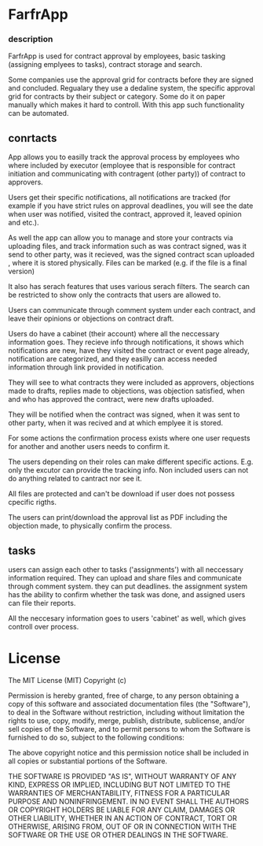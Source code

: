 # FarfrApp
### description
FarfrApp is used for contract approval by employees, basic tasking (assigning emplyees to tasks), contract storage and search. 

Some companies use the approval grid for contracts before they are signed and concluded. Regualary they use a dedaline system, the specific approval grid for contracts by their subject or category. Some do it on paper manually which makes it hard to controll. With this app such functionality can be automated.

## conrtacts
App allows you to easilly track the approval process by employees who where included by executor (employee that is responsible for contract initiation and communicating with contragent (other party)) of contract to approvers. 

Users get their specific notifications, all notifications are tracked (for example if you have strict rules on approval deadlines, you will see the date when user was notified, visited the contract, approved it, leaved opinion and etc.).

As well the app can allow you to manage and store your contracts via uploading files, and track information such as was contract signed, was it send to other party, was it recieved, was the signed contract scan uploaded , where it is stored physically. Files can be marked (e.g. if the file is a final version)

It also has serach features that uses various serach filters. The search can be restricted to show only the contracts that users are allowed to.

Users can communicate through comment system under each contract, and leave their opinions or objections on contract draft.

Users do have a cabinet (their account) where all the neccessary information goes. They recieve info through notifications, it shows which notifications are new, have they visited the contract or event page already, notification are categorized, and they easilly can access needed information through link provided in notification.

They will see to what contracts they were included as approvers, objections made to drafts, replies made to objections, was objection satisfied, when and who has approved the contract, were new drafts uploaded.

They will be notified when the contract was signed, when it was sent to other party, when it was recived and at which emplyee it is stored.

For some actions the confirmation process exists where one user requests for another and another users needs to confirm it.

The users depending on their roles can make different specific actions. E.g. only the excutor can provide the tracking info. Non included users can not do anything related to cantract nor see it.

All files are protected and can't be download if user does not possess cpecific rigths.

The users can print/download the approval list as PDF including the objection made, to physically confirm the process. 

## tasks
users can assign each other to tasks ('assignments') with all neccessary information required. They can upload and share files and communicate through comment system. they can put deadlines. the assignment system has the ability to confirm whether the task was done, and assigned users can file their reports.

All the neccesary information goes to users 'cabinet' as well, which gives controll over process.

# License

The MIT License (MIT)
Copyright (c) <year> <copyright holders>

Permission is hereby granted, free of charge, to any person obtaining a copy of this software and associated documentation files (the "Software"), to deal in the Software without restriction, including without limitation the rights to use, copy, modify, merge, publish, distribute, sublicense, and/or sell copies of the Software, and to permit persons to whom the Software is furnished to do so, subject to the following conditions:

The above copyright notice and this permission notice shall be included in all copies or substantial portions of the Software.

THE SOFTWARE IS PROVIDED "AS IS", WITHOUT WARRANTY OF ANY KIND, EXPRESS OR IMPLIED, INCLUDING BUT NOT LIMITED TO THE WARRANTIES OF MERCHANTABILITY, FITNESS FOR A PARTICULAR PURPOSE AND NONINFRINGEMENT. IN NO EVENT SHALL THE AUTHORS OR COPYRIGHT HOLDERS BE LIABLE FOR ANY CLAIM, DAMAGES OR OTHER LIABILITY, WHETHER IN AN ACTION OF CONTRACT, TORT OR OTHERWISE, ARISING FROM, OUT OF OR IN CONNECTION WITH THE SOFTWARE OR THE USE OR OTHER DEALINGS IN THE SOFTWARE.





